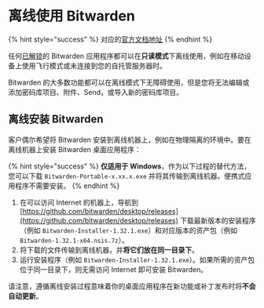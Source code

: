 # 离线使用 Bitwarden

{% hint style="success" %}
对应的[官方文档地址](https://bitwarden.com/help/using-bitwarden-offline/)
{% endhint %}

任何[已解锁](../../my-account/log-in-and-unlock/vault-timeout-options.md#vault-timeout-action)的 Bitwarden 应用程序都可以在**只读模式**下离线使用，例如在移动设备上使用飞行模式或未连接到您的自托管服务器时。

Bitwarden 的大多数功能都可以在离线模式下无障碍使用，但是您将无法编辑或添加密码库项目、附件、Send，或导入新的密码库项目。

## 离线安装 Bitwarden <a href="#installing-bitwarden-offline" id="installing-bitwarden-offline"></a>

客户偶尔希望将 Bitwarden 安装到离线机器上，例如在物理隔离的环境中。要在离线机器上安装 Bitwarden 桌面应用程序：

{% hint style="success" %}
**仅适用于 Windows**，作为以下过程的替代方法，您可以下载 `Bitwarden-Portable-x.xx.x.exe` 并将其传输到离线机器。便携式应用程序不需要安装。
{% endhint %}

1. 在可以访问 Internet 的机器上，导航到 [https://github.com/bitwarden/desktop/releases](https://github.com/bitwarden/desktop/releases) 下载最新版本的安装程序（例如 `Bitwarden-Installer-1.32.1.exe`）和对应版本的资产包（例如 `Bitwarden-1.32.1-x64.nsis.7z`）。
2. 将下载的文件传输到离线机器，并**将它们放在同一目录下**。
3. 运行安装程序（例如 `Bitwarden-Installer-1.32.1.exe`）。如果所需的资产包位于同一目录下，则无需访问 Internet 即可安装 Bitwarden。

请注意，遵循离线安装过程意味着你的桌面应用程序在新功能或补丁发布时将**不会自动更新**。
